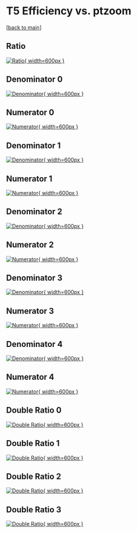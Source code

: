 # T5 Efficiency vs. ptzoom

[[back to main](./)]



## Ratio

[![Ratio](../mtv/var/T5_base_211_0_eff_ptzoom.png){ width=600px }](../mtv/var/T5_base_211_0_eff_ptzoom.pdf)

## Denominator 0

[![Denominator](../mtv/den/T5_base_211_0_eff_ptzoom_den0.png){ width=600px }](../mtv/den/T5_base_211_0_eff_ptzoom_den0.pdf)

## Numerator 0

[![Numerator](../mtv/num/T5_base_211_0_eff_ptzoom_num0.png){ width=600px }](../mtv/num/T5_base_211_0_eff_ptzoom_num0.pdf)

## Denominator 1

[![Denominator](../mtv/den/T5_base_211_0_eff_ptzoom_den1.png){ width=600px }](../mtv/den/T5_base_211_0_eff_ptzoom_den1.pdf)

## Numerator 1

[![Numerator](../mtv/num/T5_base_211_0_eff_ptzoom_num1.png){ width=600px }](../mtv/num/T5_base_211_0_eff_ptzoom_num1.pdf)

## Denominator 2

[![Denominator](../mtv/den/T5_base_211_0_eff_ptzoom_den2.png){ width=600px }](../mtv/den/T5_base_211_0_eff_ptzoom_den2.pdf)

## Numerator 2

[![Numerator](../mtv/num/T5_base_211_0_eff_ptzoom_num2.png){ width=600px }](../mtv/num/T5_base_211_0_eff_ptzoom_num2.pdf)

## Denominator 3

[![Denominator](../mtv/den/T5_base_211_0_eff_ptzoom_den3.png){ width=600px }](../mtv/den/T5_base_211_0_eff_ptzoom_den3.pdf)

## Numerator 3

[![Numerator](../mtv/num/T5_base_211_0_eff_ptzoom_num3.png){ width=600px }](../mtv/num/T5_base_211_0_eff_ptzoom_num3.pdf)

## Denominator 4

[![Denominator](../mtv/den/T5_base_211_0_eff_ptzoom_den4.png){ width=600px }](../mtv/den/T5_base_211_0_eff_ptzoom_den4.pdf)

## Numerator 4

[![Numerator](../mtv/num/T5_base_211_0_eff_ptzoom_num4.png){ width=600px }](../mtv/num/T5_base_211_0_eff_ptzoom_num4.pdf)

## Double Ratio 0

[![Double Ratio](../mtv/ratio/T5_base_211_0_eff_ptzoom_ratio0.png){ width=600px }](../mtv/ratio/T5_base_211_0_eff_ptzoom_ratio0.pdf)

## Double Ratio 1

[![Double Ratio](../mtv/ratio/T5_base_211_0_eff_ptzoom_ratio1.png){ width=600px }](../mtv/ratio/T5_base_211_0_eff_ptzoom_ratio1.pdf)

## Double Ratio 2

[![Double Ratio](../mtv/ratio/T5_base_211_0_eff_ptzoom_ratio2.png){ width=600px }](../mtv/ratio/T5_base_211_0_eff_ptzoom_ratio2.pdf)

## Double Ratio 3

[![Double Ratio](../mtv/ratio/T5_base_211_0_eff_ptzoom_ratio3.png){ width=600px }](../mtv/ratio/T5_base_211_0_eff_ptzoom_ratio3.pdf)

